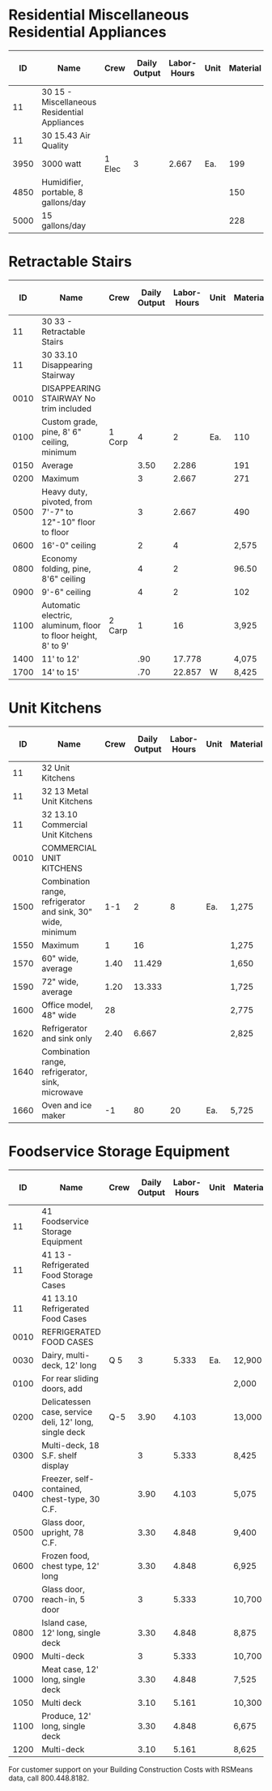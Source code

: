 # Residential Miscellaneous Residential Appliances

| ID   | Name                                                                 | Crew   | Daily Output | Labor-Hours | Unit | Material | Labor | Equipment | Total | Total Incl O&P |
|------|----------------------------------------------------------------------|--------|--------------|-------------|------|----------|-------|-----------|-------|----------------|
| 11   | 30 15 - Miscellaneous Residential Appliances                         |        |              |             |      |          |       |           |       |                |
| 11   | 30 15.43 Air Quality                                                 |        |              |             |      |          |       |           |       |                |
| 3950 | 3000 watt                                                            | 1 Elec | 3            | 2.667       | Ea.  | 199      | 177   |           | 376   | 480            |
| 4850 | Humidifier, portable, 8 gallons/day                                  |        |              |             |      | 150      |       |           | 150   | 165            |
| 5000 | 15 gallons/day                                                       |        |              |             |      | 228      |       |           | 228   | 251            |

# Retractable Stairs

| ID   | Name                                                                 | Crew   | Daily Output | Labor-Hours | Unit | Material | Labor | Equipment | Total | Total Incl O&P |
|------|----------------------------------------------------------------------|--------|--------------|-------------|------|----------|-------|-----------|-------|----------------|
| 11   | 30 33 - Retractable Stairs                                           |        |              |             |      |          |       |           |       |                |
| 11   | 30 33.10 Disappearing Stairway                                       |        |              |             |      |          |       |           |       |                |
| 0010 | DISAPPEARING STAIRWAY No trim included                               |        |              |             |      |          |       |           |       |                |
| 0100 | Custom grade, pine, 8' 6" ceiling, minimum                           | 1 Corp | 4            | 2           | Ea.  | 110      | 113   |           | 223   | 289            |
| 0150 | Average                                                              |        | 3.50         | 2.286       |      | 191      | 129   |           | 320   | 400            |
| 0200 | Maximum                                                              |        | 3            | 2.667       |      | 271      | 150   |           | 421   | 520            |
| 0500 | Heavy duty, pivoted, from 7'-7" to 12"-10" floor to floor            |        | 3            | 2.667       |      | 490      | 150   |           | 640   | 765            |
| 0600 | 16'-0" ceiling                                                       |        | 2            | 4           |      | 2,575    | 225   |           | 2,800 | 3,175          |
| 0800 | Economy folding, pine, 8'6" ceiling                                  |        | 4            | 2           |      | 96.50    | 113   |           | 209.50| 274            |
| 0900 | 9'-6" ceiling                                                        |        | 4            | 2           |      | 102      | 113   |           | 215   | 280            |
| 1100 | Automatic electric, aluminum, floor to floor height, 8' to 9'        | 2 Carp | 1            | 16          |      | 3,925    | 900   |           | 4,825 | 5,675          |
| 1400 | 11' to 12'                                                           |        | .90          | 17.778      |      | 4,075    | 1,000 |           | 5,075 | 5,975          |
| 1700 | 14' to 15'                                                           |        | .70          | 22.857      | W    | 8,425    | 1,275 |           | 9,700 | 11,200         |

# Unit Kitchens

| ID   | Name                                                                 | Crew   | Daily Output | Labor-Hours | Unit | Material | Labor | Equipment | Total | Total Incl O&P |
|------|----------------------------------------------------------------------|--------|--------------|-------------|------|----------|-------|-----------|-------|----------------|
| 11   | 32 Unit Kitchens                                                     |        |              |             |      |          |       |           |       |                |
| 11   | 32 13 Metal Unit Kitchens                                            |        |              |             |      |          |       |           |       |                |
| 11   | 32 13.10 Commercial Unit Kitchens                                    |        |              |             |      |          |       |           |       |                |
| 0010 | COMMERCIAL UNIT KITCHENS                                             |        |              |             |      |          |       |           |       |                |
| 1500 | Combination range, refrigerator and sink, 30" wide, minimum          | 1-1    | 2            | 8           | Ea.  | 1,275    | 545   |           | 1,820 | 2,200          |
| 1550 | Maximum                                                              | 1      | 16           |             |      | 1,275    | 1,100 |           | 2,375 | 3,025          |
| 1570 | 60" wide, average                                                    | 1.40   | 11.429       |             |      | 1,650    | 775   |           | 2,425 | 2,950          |
| 1590 | 72" wide, average                                                    | 1.20   | 13.333       |             |      | 1,725    | 905   |           | 2,630 | 3,250          |
| 1600 | Office model, 48" wide                                               | 28     |              |             |      | 2,775    | 545   |           | 3,320 | 3,850          |
| 1620 | Refrigerator and sink only                                           | 2.40   | 6.667        |             |      | 2,825    | 455   |           | 3,280 | 3,800          |
| 1640 | Combination range, refrigerator, sink, microwave                     |        |              |             |      |          |       |           |       |                |
| 1660 | Oven and ice maker                                                   | -1     | 80           | 20          | Ea.  | 5,725    | 1,350 |           | 7,075 | 8,325          |

# Foodservice Storage Equipment

| ID   | Name                                                                 | Crew   | Daily Output | Labor-Hours | Unit | Material | Labor | Equipment | Total | Total Incl O&P |
|------|----------------------------------------------------------------------|--------|--------------|-------------|------|----------|-------|-----------|-------|----------------|
| 11   | 41 Foodservice Storage Equipment                                     |        |              |             |      |          |       |           |       |                |
| 11   | 41 13 - Refrigerated Food Storage Cases                              |        |              |             |      |          |       |           |       |                |
| 11   | 41 13.10 Refrigerated Food Cases                                     |        |              |             |      |          |       |           |       |                |
| 0010 | REFRIGERATED FOOD CASES                                              |        |              |             |      |          |       |           |       |                |
| 0030 | Dairy, multi-deck, 12' long                                          | Q 5    | 3            | 5.333       | Ea.  | 12,900   | 340   |           | 13,240| 14,600         |
| 0100 | For rear sliding doors, add                                          |        |              |             |      | 2,000    |       |           | 2,000 | 2,200          |
| 0200 | Delicatessen case, service deli, 12' long, single deck               | Q-5    | 3.90         | 4.103       |      | 13,000   | 260   |           | 13,260| 14,700         |
| 0300 | Multi-deck, 18 S.F. shelf display                                    |        | 3            | 5.333       |      | 8,425    | 340   |           | 8,765 | 9,775          |
| 0400 | Freezer, self-contained, chest-type, 30 C.F.                         |        | 3.90         | 4.103       |      | 5,075    | 260   |           | 5,335 | 5,950          |
| 0500 | Glass door, upright, 78 C.F.                                         |        | 3.30         | 4.848       |      | 9,400    | 305   |           | 9,705 | 10,800         |
| 0600 | Frozen food, chest type, 12' long                                    |        | 3.30         | 4.848       |      | 6,925    | 305   |           | 7,230 | 8,075          |
| 0700 | Glass door, reach-in, 5 door                                         |        | 3            | 5.333       |      | 10,700   | 340   |           | 11,040| 12,300         |
| 0800 | Island case, 12' long, single deck                                   |        | 3.30         | 4.848       |      | 8,875    | 305   |           | 9,180 | 10,200         |
| 0900 | Multi-deck                                                           |        | 3            | 5.333       |      | 10,700   | 340   |           | 11,040| 12,300         |
| 1000 | Meat case, 12' long, single deck                                     |        | 3.30         | 4.848       |      | 7,525    | 305   |           | 7,830 | 8,725          |
| 1050 | Multi deck                                                           |        | 3.10         | 5.161       |      | 10,300   | 325   |           | 10,625| 11,800         |
| 1100 | Produce, 12' long, single deck                                       |        | 3.30         | 4.848       |      | 6,675    | 305   |           | 6,980 | 7,775          |
| 1200 | Multi-deck                                                           |        | 3.10         | 5.161       |      | 8,625    | 325   |           | 8,950 | 9,950          |

For customer support on your Building Construction Costs with RSMeans data, call 800.448.8182.